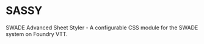 # SASSY
SWADE Advanced Sheet Styler - A configurable CSS module for the SWADE system on Foundry VTT.
